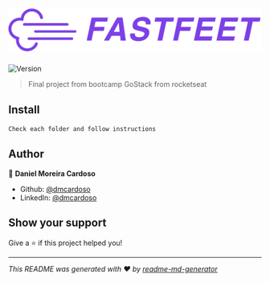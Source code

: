 <h1 align="center"><img src=".github/fastfeet-logo.png" alt="FastFeet"/></h1>
<p>
  <img alt="Version" src="https://img.shields.io/badge/version-1.0.0-blue.svg?cacheSeconds=2592000" />
</p>

> Final project from bootcamp GoStack from rocketseat

## Install

```sh
Check each folder and follow instructions
```

## Author

👤 **Daniel Moreira Cardoso**

* Github: [@dmcardoso](https://github.com/dmcardoso)
* LinkedIn: [@dmcardoso](https://linkedin.com/in/dmcardoso)

## Show your support

Give a ⭐️ if this project helped you!

***
_This README was generated with ❤️ by [readme-md-generator](https://github.com/kefranabg/readme-md-generator)_